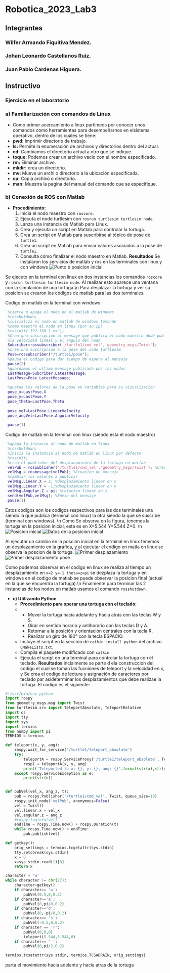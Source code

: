 # Robotica_2023_Lab3
## Integrantes

### Wilfer Armando Fiquitiva Mendez.
### Johan Leonardo Castellanos Ruiz.
### Juan Pablo Cardenas Higuera.

## Instructivo

### Ejercicio en el laboratorio

### a) Familiarización con comandos de Linux
- Como primer acercamiento a linux partimeos por conocer unos comandos como herramientas para desempeñarnos en elsistema operativo, dentro de los cuales se tiene:
-  **pwd:** Imprimir directorio de trabajo.
-  **ls:** Permite la enumeración de archivos y directorios dentro del actual.
-  **cd:** Cambiamos el directorio actual a otro que se indique.
-  **toque:** Podemos crear un archivo vacio con el nombre especificado.
-  **rm:** Eliminar archivo.
-  **mkdir:** crea un directorio.
-  **mv:** Mueve un archi o directorio a la ubicación especificada.
-  **cp:** Copia archivo o directorio.
-  **man:** Muestra la pagina del manual del comando que se especifique.

  ### b) Conexión de ROS con Matlab
  - **Procedimiento:**
    1. Inicia el nodo maestro con `roscore`.
    2. Ejecuta el nodo turtlesim con `rosrun turtlesim turtlesim node`.
    3. Lanza una instancia de Matlab para Linux.
    4. Crea y ejecuta un script en Matlab para controlar la tortuga.
    5. Crea un script en Matlab para suscribirse al tópico de pose de `turtle1`.
    6. Crea un script en Matlab para enviar valores asociados a la pose de `turtle1`.
    7. Consulta cómo finalizar el nodo maestro en Matlab.
**Resultados**
Se instalaron los servicios de matlab y ros en las terminales con linux y con windows
![Punto b posicion inicial](https://github.com/jcardenash99/Robotica_2023_Lab3/assets/61796945/06fea9a2-5530-4a0d-b5f2-e000b2d00073)

Se ejecuto en la terminal con linux en dos instancias los comandos `roscore` y `rosrun turtlesim turtlesim node`. Al realizar esto aparece una ventana con la simulación de una tortuga.\n
Para desplazar la tortuga y ver su posicion se crearon los codigos de matlab para las dos terminales.

Codigo en matlab en la terminal con windows
```matlab
 %cierra o apaga el nodo en el matlab de windows
 %rosshutdown; 
 %inicializa el nodo en matlab de windows tomando 
 %como maestro el nodo en linux (por su ip)
 %rosinit('192.168.1.xx');
 %Crea una suscripcion al mensage que publica el nodo maestro dnde publica
 %la velocidad lineal y el angulo del nodo
 Subcriber=rossubscriber('/turtle1/cmd_vel','geometry_msgs/Twist');
 %crea una suscripcion a la pose del nodo turtlesim
 Pose=rossubscriber("/turtle1/pose");
 %pausa el codigo para dar tiempo de espera al mensaje
 pause(2)
 %guardamos el ultimo mensaje publicado por los nodos
 LastMesage=Subcriber.LatestMessage;
 LastPose=Pose.LatestMessage;
 
 %guarda los valores de la pose en variables para su vizualizacion
 pose_x=LastPose.X
 pose_y=LastPose.Y
 pose_theta=LastPose.Theta
 
 pose_vel=LastPose.LinearVelocity
 pose_angVel=LastPose.AngularVelocity
 
 pause(1)
```
Codigo de matlab en la terminal con linux (siendo esta el nodo maestro)
```matlab
 %apaga la instacia al nodo de matlab en linux
 %rosshutdown;
 %inicia la instancia al nodo de matlab en linux por defecto
 %rosinit; 
 %crea el publisher del desplazamiento de la tortuga en matlab
 velPub = rospublisher('/turtle1/cmd_vel','geometry_msgs/Twist'); %Creacion publicador
 velMsg = rosmessage(velPub); %Creacion de mensaje
 %cambiar los valores a publicar
 velMsg.Linear.X = 2; %desplazamiento linear en x
 velMsg.Linear.Y = -1;%desplazamiento linear en y
 velMsg.Angular.Z = pi; %rotacion linear en z
 send(velPub,velMsg); %Envio del mensaje
 pause(1)
```
Estos codigos son los codigos respectivos para las dos terminales una siendo la que publica (terminal con linux) la otra siendo la que se suscribe (terminal con windows). \n
Como Se observa en la figura, tenemos la tortuga en la posicion inicial, esta es en X=5.544 Y=5.544 Z=0. \n
![Posicion inicial](https://github.com/jcardenash99/Robotica_2023_Lab3/assets/61796945/49845027-dcc4-4ac4-876a-362587bf2c4a)
![Datos de la posicion inicial](https://github.com/jcardenash99/Robotica_2023_Lab3/assets/61796945/026fdde4-01f2-4a63-bb19-f2c9b4153c77)

Al ejecutar un cambio en la posción inicial en la terminal en linux tenemos un desplazamiento en la grafica, y al ejecutar el codigo en matla en linux se observa la poscion de la tortuga.
![Primer desplazamiento](https://github.com/jcardenash99/Robotica_2023_Lab3/assets/61796945/a98b4cbf-07c2-49ec-82ee-377994f7a39e)
![Primer desplazamiento pose](https://github.com/jcardenash99/Robotica_2023_Lab3/assets/61796945/a204cdfd-7826-4e81-977a-56aea39d0e0f)

Como podemos observar en el codigo en linux se realiza al tiempo un desplazamiento en `x=2 y=-1 theta=z=pi` se dezplaza la tortuga y en windows en el codigo de matlab se puede observar la posicion final (actual en la que se encuentra la tortuga).\n
Finalmente para terminar las 2 instancias de los nodos en matlab usamos el comando `rosshutdown`.
- **c) Utilizando Python**
  - **Procedimiento para operar una tortuga con el teclado:**
  - - Mover la tortuga hacia adelante y hacia atrás con las teclas W y S.
    - Girar en sentido horario y antihorario con las teclas D y A.
    - Retornar a la posición y orientación centrales con la tecla R.
    - Realizar un giro de 180° con la tecla ESPACIO.
  - Incluye el script en la sección de `catkin install python` del archivo `CMakeLists.txt`.
  - Compila el paquete modificado con `catkin`.
  - Ejecuta el script en una terminal para controlar la tortuga con el teclado.
**Resultados**
incialmente se parte d ela construccion del codigo el cual se toman las fucniones de teleport y la velocidad en x, y
Se crea el codigo de lectura y asignación de caracteres por teclado par asideterminar los desplazamientos que debe realizae la tortuga.
El codigo es el siguiente:


``` Python
#!/usr/bin/env python
import rospy
from geometry_msgs.msg import Twist
from turtlesim.srv import TeleportAbsolute, TeleportRelative
import os
import tty
import sys
import termios
from numpy import pi
TERMIOS = termios

def teleport(x, y, ang):
    rospy.wait_for_service('/turtle1/teleport_absolute')
    try:
        teleportA = rospy.ServiceProxy('/turtle1/teleport_absolute', TeleportAbsolute)
        resp1 = teleportA(x, y, ang)
        print('Teleported to x: {}, y: {}, ang: {}'.format(str(x),str(y),str(ang)))
    except rospy.ServiceException as e:
        print(str(e))


def pubVel(vel_x, ang_z, t):
    pub = rospy.Publisher('/turtle1/cmd_vel', Twist, queue_size=10)
    rospy.init_node('velPub', anonymous=False)
    vel = Twist()
    vel.linear.x = vel_x
    vel.angular.z = ang_z
    #rospy.loginfo(vel)
    endTime = rospy.Time.now() + rospy.Duration(t)
    while rospy.Time.now() < endTime:
        pub.publish(vel)

def getkey():
    orig_settings = termios.tcgetattr(sys.stdin)
    tty.setcbreak(sys.stdin)
    x = 0
    x=sys.stdin.read(1)[0]
    return x

character = 'w'
while character != chr(27):
    character=getkey()
    if character== 'w':
        pubVel(0.5,0,0.2)
    if character=='a':
        pubVel(0,pi/8,0.2)
    if character=='d':
        pubVel(0,-pi/8,0.2)
    if character== 's':
        pubVel(-0.5,0,0.2)
    if character == 'r':
        pubVel(0,0,0)
        teleport(5.544,5.544,0)
    if character== ' ':
        pubVel(0,pi/2,0.2)

termios.tcsetattr(sys.stdin, termios.TCSADRAIN, orig_settings)  
```

parta el movimiento hacia adelante y hacia atras de la tortuga 









